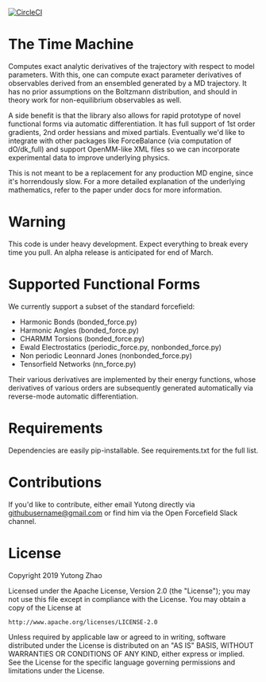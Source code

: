 [![CircleCI](https://circleci.com/gh/proteneer/timemachine.svg?style=svg&circle-token=d4635916d6394573ebda0aa17a63540bc8b449fc)](https://circleci.com/gh/proteneer/timemachine)

# The Time Machine

Computes exact analytic derivatives of the trajectory with respect to model parameters. With this, one can compute exact parameter derivatives of observables derived from an ensembled generated by a MD trajectory. It has no prior assumptions on the Boltzmann distribution, and should in theory work for non-equilibrium observables as well.

A side benefit is that the library also allows for rapid prototype of novel functional forms via automatic differentiation. It has full support of 1st order gradients, 2nd order hessians and mixed partials. Eventually we'd like to integrate with other packages like ForceBalance (via computation of dO/dk_full) and support OpenMM-like XML files so we can incorporate experimental data to improve underlying physics.

This is not meant to be a replacement for any production MD engine, since it's horrendously slow. For a more detailed explanation of the underlying mathematics, refer to the paper under docs for more information.

# Warning

This code is under heavy development. Expect everything to break every time you pull. An alpha release is anticipated for end of March.

# Supported Functional Forms

We currently support a subset of the standard forcefield:

- Harmonic Bonds (bonded_force.py)
- Harmonic Angles (bonded_force.py)
- CHARMM Torsions (bonded_force.py)
- Ewald Electrostatics (periodic_force.py, nonbonded_force.py)
- Non periodic Leonnard Jones (nonbonded_force.py)
- Tensorfield Networks (nn_force.py)

 Their various derivatives are implemented by their energy functions, whose derivatives of various orders are subsequently generated automatically via reverse-mode automatic differentiation.

# Requirements

Dependencies are easily pip-installable. See requirements.txt for the full list.

# Contributions

If you'd like to contribute, either email Yutong directly via githubusername@gmail.com or find him via the Open Forcefield Slack channel.

# License

Copyright 2019 Yutong Zhao

Licensed under the Apache License, Version 2.0 (the "License");
you may not use this file except in compliance with the License.
You may obtain a copy of the License at

    http://www.apache.org/licenses/LICENSE-2.0

Unless required by applicable law or agreed to in writing, software
distributed under the License is distributed on an "AS IS" BASIS,
WITHOUT WARRANTIES OR CONDITIONS OF ANY KIND, either express or implied.
See the License for the specific language governing permissions and
limitations under the License.